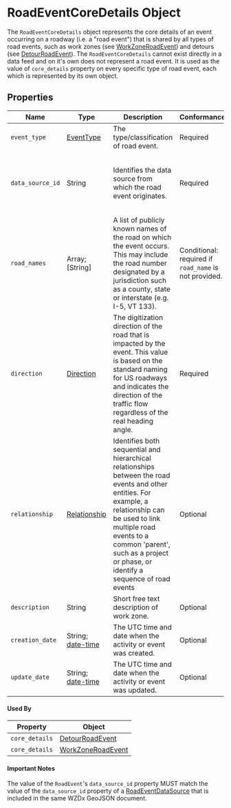 # RoadEventCoreDetails Object
The `RoadEventCoreDetails` object represents the core details of an event occurring on a roadway (i.e. a "road event") that is shared by all types of road events, such as work zones (see [WorkZoneRoadEvent](/spec-content/objects/WorkZoneRoadEvent.md)) and detours (see [DetourRoadEvent](/spec-content/objects/DetourRoadEvent.md)). The `RoadEventCoreDetails` cannot exist directly in a data feed and on it's own does not represent a road event. It is used as the value of `core_details` property on every specific type of road event, each which is represented by its own object.

## Properties
Name | Type | Description | Conformance | Notes
--- | --- | --- | --- | ---
`event_type` | [EventType](/spec-content/enumerated-types/EventType.md) | The type/classification of road event. | Required |
`data_source_id` | String | Identifies the data source from which the road event originates. | Required | The value must match to the `data_source_id` property of a [RoadEventDataSource](/spec-content/objects/RoadEventDataSource.md) included within the same WZDx GeoJSON document.
`road_names` | Array; [String] | A list of publicly known names of the road on which the event occurs. This may include the road number designated by a jurisdiction such as a county, state or interstate (e.g. I-5, VT 133). | Conditional: required if `road_name` is not provided. | This property captures the functionality of the deprecated `road_number` and `road_name` properties and conformance will be required in a future release.
`direction` | [Direction](/spec-content/enumerated-types/Direction.md) | The digitization direction of the road that is impacted by the event. This value is based on the standard naming for US roadways and indicates the direction of the traffic flow regardless of the real heading angle. | Required | Example `northbound` (for I-5 North)
`relationship` | [Relationship](/spec-content/objects/Relationship.md) | Identifies both sequential and hierarchical relationships between the road events and other entities. For example, a relationship can be used to link multiple road events to a common 'parent', such as a project or phase, or identify a sequence of road events | Optional | 
`description` | String | Short free text description of work zone. | Optional | 
`creation_date` | String; [date-time](https://tools.ietf.org/html/draft-handrews-json-schema-validation-01#section-7.3.1) | The UTC time and date when the activity or event was created. | Optional | All datetime formats shall follow [RFC 3339 Section 5.6](https://tools.ietf.org/html/rfc3339#section-5.6). Example: `2016-11-03T19:37:00Z`.
`update_date` | String; [date-time](https://tools.ietf.org/html/draft-handrews-json-schema-validation-01#section-7.3.1) | The UTC time and date when the activity or event was updated. | Optional | All datetime formats shall follow [RFC 3339 Section 5.6](https://tools.ietf.org/html/rfc3339#section-5.6). Example: `2016-11-03T19:37:00Z`.

#### Used By
Property | Object
--- | ---
`core_details` | [DetourRoadEvent](/spec-content/objects/DetourRoadEvent.md)
`core_details` | [WorkZoneRoadEvent](/spec-content/objects/WorkZoneRoadEvent.md)

#### Important Notes
The value of the `RoadEvent`'s `data_source_id` property MUST match the value of the `data_source_id` property of a [RoadEventDataSource](/spec-content/objects/RoadEventDataSource.md) that is included in the same WZDx GeoJSON document.


